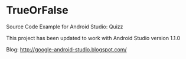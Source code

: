 # TrueOrFalse
Source Code Example for Android Studio: Quizz

This project has been updated to work with Android Studio version 1.1.0

Blog:
http://google-android-studio.blogspot.com/
